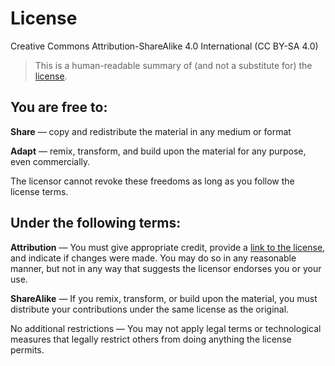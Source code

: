 # License

Creative Commons
Attribution-ShareAlike 4.0 International (CC BY-SA 4.0)

> This is a human-readable summary of (and not a substitute for) the
> [license](https://creativecommons.org/licenses/by-sa/4.0/legalcode).

## You are free to:

__Share__ — copy and redistribute the material in any medium or format

__Adapt__ — remix, transform, and build upon the material
for any purpose, even commercially.

The licensor cannot revoke these freedoms as long as you follow the license terms.

## Under the following terms:

__Attribution__ — You must give appropriate credit, provide a [link to the license](https://creativecommons.org/licenses/by-sa/4.0/legalcode), and indicate if changes were made. You may do so in any reasonable manner, but not in any way that suggests the licensor endorses you or your use.

__ShareAlike__ — If you remix, transform, or build upon the material, you must distribute your contributions under the same license as the original.

No additional restrictions — You may not apply legal terms or technological measures that legally restrict others from doing anything the license permits.
